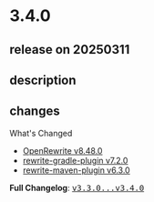# 3.4.0

## release on 20250311

## description

## changes

What's Changed

* <a href="https://github.com/openrewrite/rewrite/releases/tag/v8.48.0">OpenRewrite v8.48.0</a>
* <a href="https://github.com/openrewrite/rewrite-gradle-plugin/releases/tag/v7.2.0">rewrite-gradle-plugin v7.2.0</a>
* <a href="https://github.com/openrewrite/rewrite-maven-plugin/releases/tag/v6.3.0">rewrite-maven-plugin v6.3.0</a>

<strong>Full Changelog</strong>: <a class="commit-link" href="https://github.com/openrewrite/rewrite-recipe-bom/compare/v3.3.0...v3.4.0"><tt>v3.3.0...v3.4.0</tt></a>

